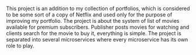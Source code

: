 This project is an addition to my collection of portfolios,
which is considered to be some sort of a copy of Netflix and
used only for the purpose of improving my portfolio.
The project is about the system of list of movies available for 
premium subscribers. Publisher posts movies for watching and clients search 
for the movie to buy it, everything is simple. The project is separated into
several microservices where every microservice has its own role to play.